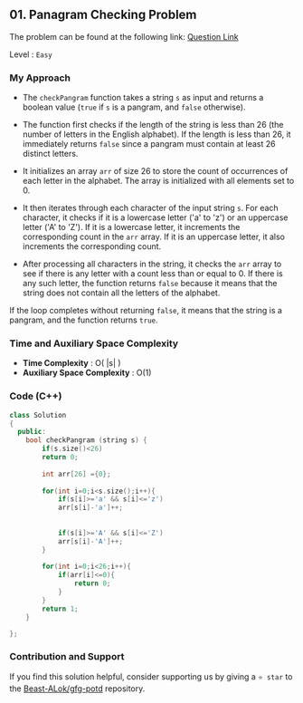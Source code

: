 ## 01. Panagram Checking Problem
The problem can be found at the following link: [Question Link](https://www.geeksforgeeks.org/problems/pangram-checking-1587115620/1)

Level : `Easy`

### My Approach

- The `checkPangram` function takes a string `s` as input and returns a boolean value (`true` if `s` is a pangram, and `false` otherwise).

- The function first checks if the length of the string is less than 26 (the number of letters in the English alphabet). If the length is less than 26, it immediately returns `false` since a pangram must contain at least 26 distinct letters.

- It initializes an array `arr` of size 26 to store the count of occurrences of each letter in the alphabet. The array is initialized with all elements set to 0.

- It then iterates through each character of the input string `s`. For each character, it checks if it is a lowercase letter ('a' to 'z') or an uppercase letter ('A' to 'Z'). If it is a lowercase letter, it increments the corresponding count in the `arr` array. If it is an uppercase letter, it also increments the corresponding count.

- After processing all characters in the string, it checks the `arr` array to see if there is any letter with a count less than or equal to 0. If there is any such letter, the function returns `false` because it means that the string does not contain all the letters of the alphabet.

If the loop completes without returning `false`, it means that the string is a pangram, and the function returns `true`.

### Time and Auxiliary Space Complexity

- **Time Complexity** : O( |s| )
- **Auxiliary Space Complexity** : O(1)

### Code (C++)
```cpp
class Solution
{
  public:
    bool checkPangram (string s) {
        if(s.size()<26)
        return 0;
        
        int arr[26] ={0};
        
        for(int i=0;i<s.size();i++){
            if(s[i]>='a' && s[i]<='z')
            arr[s[i]-'a']++;
            
            
            if(s[i]>='A' && s[i]<='Z')
            arr[s[i]-'A']++;
        }
        
        for(int i=0;i<26;i++){
            if(arr[i]<=0){
                return 0;
            }
        }
        return 1;
    }

};

```

### Contribution and Support

If you find this solution helpful, consider supporting us by giving a `⭐ star` to the [Beast-ALok/gfg-potd](https://github.com/Beast-ALok/gfg-potd) repository.